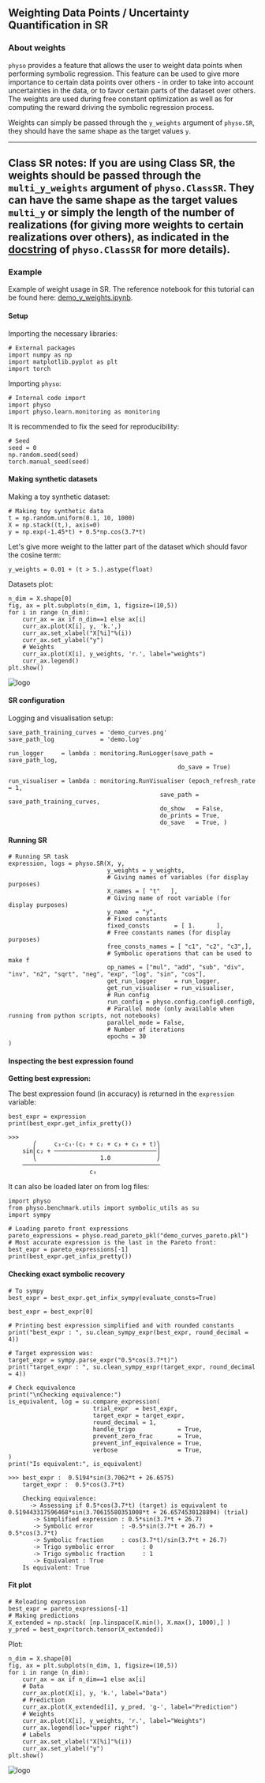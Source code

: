 ## Weighting Data Points / Uncertainty Quantification in SR

### About weights

`physo` provides a feature that allows the user to weight data points when performing symbolic regression.
This feature can be used to give more importance to certain data points over others - in order to take into account uncertainties in the data, or to favor certain parts of the dataset over others.
The weights are used during free constant optimization as well as for computing the reward driving the symbolic regression process.

Weights can simply be passed through the `y_weights` argument of `physo.SR`, they should have the same shape as the target values `y`.

---
__Class SR notes:__
If you are using Class SR, the weights should be passed through the `multi_y_weights` argument of `physo.ClassSR`.
They can have the same shape as the target values `multi_y` or simply the length of the number of realizations (for giving more weights to certain realizations over others), as indicated in the [docstring](https://physo.readthedocs.io/en/latest/r_class_sr.html#function-docstring) of `physo.ClassSR` for more details).
---

### Example

Example of weight usage in SR.
The reference notebook for this tutorial can be found here: [demo_y_weights.ipynb](https://github.com/WassimTenachi/PhySO/blob/main/demos/sr/demo_y_weights/demo_y_weights.ipynb).


#### Setup

Importing the necessary libraries:
```
# External packages
import numpy as np
import matplotlib.pyplot as plt
import torch
```

Importing `physo`:
```
# Internal code import
import physo
import physo.learn.monitoring as monitoring
```

It is recommended to fix the seed for reproducibility:
```
# Seed
seed = 0
np.random.seed(seed)
torch.manual_seed(seed)
```

#### Making synthetic datasets

Making a toy synthetic dataset:
```
# Making toy synthetic data
t = np.random.uniform(0.1, 10, 1000)
X = np.stack((t,), axis=0)
y = np.exp(-1.45*t) + 0.5*np.cos(3.7*t)
```

Let's give more weight to the latter part of the dataset which should favor the cosine term:
```
y_weights = 0.01 + (t > 5.).astype(float)
```

Datasets plot:
```
n_dim = X.shape[0]
fig, ax = plt.subplots(n_dim, 1, figsize=(10,5))
for i in range (n_dim):
    curr_ax = ax if n_dim==1 else ax[i]
    curr_ax.plot(X[i], y, 'k.',)
    curr_ax.set_xlabel("X[%i]"%(i))
    curr_ax.set_ylabel("y")
    # Weights
    curr_ax.plot(X[i], y_weights, 'r.', label="weights")
    curr_ax.legend()
plt.show()
```
![logo](https://raw.githubusercontent.com/WassimTenachi/PhySO/main/docs/assets/demo_weights_data_plot.png)

#### SR configuration

Logging and visualisation setup:
```
save_path_training_curves = 'demo_curves.png'
save_path_log             = 'demo.log'

run_logger     = lambda : monitoring.RunLogger(save_path = save_path_log,
                                                do_save = True)

run_visualiser = lambda : monitoring.RunVisualiser (epoch_refresh_rate = 1,
                                           save_path = save_path_training_curves,
                                           do_show   = False,
                                           do_prints = True,
                                           do_save   = True, )
```

#### Running SR


```
# Running SR task
expression, logs = physo.SR(X, y,
                            y_weights = y_weights,
                            # Giving names of variables (for display purposes)
                            X_names = [ "t"   ],
                            # Giving name of root variable (for display purposes)
                            y_name  = "y",
                            # Fixed constants
                            fixed_consts       = [ 1.      ],
                            # Free constants names (for display purposes)
                            free_consts_names = [ "c1", "c2", "c3",],
                            # Symbolic operations that can be used to make f
                            op_names = ["mul", "add", "sub", "div", "inv", "n2", "sqrt", "neg", "exp", "log", "sin", "cos"],
                            get_run_logger     = run_logger,
                            get_run_visualiser = run_visualiser,
                            # Run config
                            run_config = physo.config.config0.config0,
                            # Parallel mode (only available when running from python scripts, not notebooks)
                            parallel_mode = False,
                            # Number of iterations
                            epochs = 30
)
```

#### Inspecting the best expression found

__Getting best expression:__

The best expression found (in accuracy) is returned in the `expression` variable:
```
best_expr = expression
print(best_expr.get_infix_pretty())
```
```
>>> 
       ⎛     c₃⋅c₃⋅(c₂ + c₂ + c₃ + c₃ + t)⎞
    sin⎜c₂ + ─────────────────────────────⎟
       ⎝                  1.0             ⎠
    ───────────────────────────────────────
                       c₃    
```

It can also be loaded later on from log files:
```
import physo
from physo.benchmark.utils import symbolic_utils as su
import sympy

# Loading pareto front expressions
pareto_expressions = physo.read_pareto_pkl("demo_curves_pareto.pkl")
# Most accurate expression is the last in the Pareto front:
best_expr = pareto_expressions[-1]
print(best_expr.get_infix_pretty())
```

#### Checking exact symbolic recovery

```
# To sympy
best_expr = best_expr.get_infix_sympy(evaluate_consts=True)

best_expr = best_expr[0]

# Printing best expression simplified and with rounded constants
print("best_expr : ", su.clean_sympy_expr(best_expr, round_decimal = 4))

# Target expression was:
target_expr = sympy.parse_expr("0.5*cos(3.7*t)")
print("target_expr : ", su.clean_sympy_expr(target_expr, round_decimal = 4))

# Check equivalence
print("\nChecking equivalence:")
is_equivalent, log = su.compare_expression(
                        trial_expr  = best_expr,
                        target_expr = target_expr,
                        round_decimal = 1,
                        handle_trigo            = True,
                        prevent_zero_frac       = True,
                        prevent_inf_equivalence = True,
                        verbose                 = True,
)
print("Is equivalent:", is_equivalent)
```

```
>>> best_expr :  0.5194*sin(3.7062*t + 26.6575)
    target_expr :  0.5*cos(3.7*t)
    
    Checking equivalence:
      -> Assessing if 0.5*cos(3.7*t) (target) is equivalent to 0.519443317596468*sin(3.70615580351008*t + 26.6574530128894) (trial)
       -> Simplified expression : 0.5*sin(3.7*t + 26.7)
       -> Symbolic error        : -0.5*sin(3.7*t + 26.7) + 0.5*cos(3.7*t)
       -> Symbolic fraction     : cos(3.7*t)/sin(3.7*t + 26.7)
       -> Trigo symbolic error        : 0
       -> Trigo symbolic fraction     : 1
       -> Equivalent : True
    Is equivalent: True
```

#### Fit plot

```
# Reloading expression
best_expr = pareto_expressions[-1]
# Making predictions
X_extended = np.stack( [np.linspace(X.min(), X.max(), 1000),] )
y_pred = best_expr(torch.tensor(X_extended))
```

Plot:
```
n_dim = X.shape[0]
fig, ax = plt.subplots(n_dim, 1, figsize=(10,5))
for i in range (n_dim):
    curr_ax = ax if n_dim==1 else ax[i]
    # Data
    curr_ax.plot(X[i], y, 'k.', label="Data")
    # Prediction
    curr_ax.plot(X_extended[i], y_pred, 'g-', label="Prediction")
    # Weights
    curr_ax.plot(X[i], y_weights, 'r.', label="Weights")
    curr_ax.legend(loc="upper right")
    # Labels
    curr_ax.set_xlabel("X[%i]"%(i))
    curr_ax.set_ylabel("y")
plt.show()
```

![logo](https://raw.githubusercontent.com/WassimTenachi/PhySO/main/docs/assets/demo_weights_results_plot.png)



